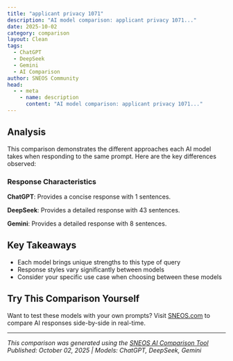 ```yaml
---
title: "applicant privacy 1071"
description: "AI model comparison: applicant privacy 1071..."
date: 2025-10-02
category: comparison
layout: Clean
tags:
  - ChatGPT
  - DeepSeek
  - Gemini
  - AI Comparison
author: SNEOS Community
head:
  - - meta
    - name: description
      content: "AI model comparison: applicant privacy 1071..."
---
```


<ChatComparison
  title="applicant privacy 1071"
  prompt="applicant privacy 1071"
  :responses='{
    "ChatGPT": "It seems you may be referring to the applicant privacy requirements under Section 1071 of the Dodd-Frank Wall Street Reform and Consumer Protection Act. Section 1071 amends the Equal Credit Opportunity Act (ECOA) to require financial institutions to collect and report data on credit applications made by women-owned, minority-owned, and small businesses. \n\nThe main goals of Section 1071 are to provide better information on credit access for these businesses and to help regulators identify discriminatory lending practices.\n\nHere are some key points regarding applicant privacy under Section 1071:\n\n1. **Data Collection**: Financial institutions must collect and report certain data related to loan applications, which includes the ethnicity, race, and sex of the principal owners of business applicants.\n\n2. **Confidentiality**: The collected data must be handled with confidentiality and comply with existing privacy laws, ensuring that personally identifiable information (PII) is protected.\n\n3. **Reporting Requirements**: While data is collected to aid in fair lending assessments and policy-making, the reporting process is designed to mitigate the risk of disclosing sensitive information about individual applicants.\n\n4. **Consumer Rights**: Applicants should be informed about what information is collected, how it is used, and their rights regarding their data, including how they can request corrections or access their information.\n\n5. **Implementation**: The specifics of how institutions implement Section 1071 and address privacy concerns can vary and may involve legal consultations to ensure compliance with both section 1071 and related privacy regulations.\n\nIf you have more specific questions or need detailed information about a particular aspect of applicant privacy or Section 1071, feel free to ask!",
    "DeepSeek": "Of course. This is an important topic for anyone applying for a business or commercial loan in the United States.\n\nThe term **\u0022Applicant Privacy 1071\u0022** refers to the privacy and data security provisions embedded in the **implementation of Section 1071 of the Dodd-Frank Wall Street Reform and Consumer Protection Act.**\n\nHere\u2019s a breakdown of what it means, why it exists, and what it means for you as a loan applicant.\n\n### What is Section 1071?\n\nIn simple terms, Section 1071 is a law that requires financial institutions to **collect and report data about the small business credit applications they receive**. The primary goal is to:\n\n*   **Promote Fair Lending:** Shine a light on lending practices to see if there is discrimination against minority-owned, women-owned, and other small businesses.\n*   **Increase Transparency:** Provide the public and regulators with data to understand where small business loans are being made and to whom.\n\nThe rule is implemented and enforced by the **Consumer Financial Protection Bureau (CFPB)**.\n\n### The \u0022Privacy\u0022 Concern in 1071\n\nBecause lenders are now required to collect and report sensitive data about a business and its owners, significant privacy concerns arise. The \u0022Applicant Privacy 1071\u0022 framework is the set of rules and procedures designed to protect that sensitive information.\n\n**What kind of sensitive data is collected?**\n\nFor each small business loan application, lenders must collect and report:\n*   **Business Demographic Data:** Whether the business is minority-owned, women-owned, LGBTQI\u002B-owned, etc.\n*   **Principal Owner Demographic Data:** The race, ethnicity, and sex of the business\u0027s principal owners.\n*   **Geographic Data:** The census tract where the business is located.\n*   **Loan Data:** The amount and type of credit applied for, the action taken (approved/denied), the pricing, etc.\n\n### How Your Privacy is Protected Under 1071\n\nThe CFPB\u0027s rule has specific, mandatory provisions to protect applicant data:\n\n1.  **Firewall of Data:** The demographic information (race, ethnicity, sex, etc.) collected for a 1071 application is **strictly prohibited** from being used in the credit decision-making process. The loan officer evaluating your application should not have access to this data.\n2.  **Notice and Opportunity:** Before collecting this demographic data, the lender must:\n    *   Provide a **Notice** to the applicant explaining that the collection is for government monitoring purposes.\n    *   Inform the applicant that providing the information is **optional**.\n    *   Assure the applicant that the information will be kept **confidential** and not used negatively.\n3.  **Data Safeguarding at the Lender:** Financial institutions are required to have policies and procedures to keep this demographic data separate from the application underwriting file and to protect it with appropriate data security measures.\n4.  **Public Data is Heavily Modified:** When the CFPB eventually publishes the 1071 data for public use, it will be **\u0022modified\u0022** to protect your identity. The CFPB will:\n    *   **Remove or Obscure Personal Identifiers:** Your name, address, tax ID, etc., will be removed.\n    *   **Mask Precise Data:** Exact loan amounts may be presented in ranges, and precise geographic data may be generalized to a larger area to prevent the identification of individual businesses.\n\n### What This Means for You as an Applicant\n\n*   **You will be asked personal questions.** When you apply for a small business loan from a covered lender, you will likely see a form asking about the ownership demographics of your business.\n*   **You have a choice.** You are not legally required to provide this demographic information. The form should clearly state that it is voluntary.\n*   **Your information is protected by law.** The lender cannot legally use your demographic responses to deny you credit or set your loan terms. They are required to build a \u0022firewall\u0022 between this data and the loan decision team.\n*   **The goal is beneficial.** While it may feel intrusive, the ultimate purpose is to ensure a fair and equitable lending market for all small businesses.\n\n### Key Takeaway\n\n**\u0022Applicant Privacy 1071\u0022** is the system of legal and procedural safeguards that ensure the sensitive demographic data you provide on a small business loan application is collected responsibly, kept confidential by the lender, and anonymized before any public release, all while being used to combat lending discrimination.\n\nFor the most authoritative information, you can always refer to the **CFPB\u0027s official website** and its resources on Section 1071.",
    "Gemini": "Applicant privacy in the context of HMDA (Home Mortgage Disclosure Act) 1071 refers to the need to protect the confidentiality of applicants when collecting and reporting data related to small business lending. Section 1071 of the Dodd-Frank Act mandates that financial institutions collect and report data about their small business lending activities.  This data includes demographic information about the applicant, loan terms, and creditworthiness.  Here\u0027s a breakdown of the key considerations:\n\n*   **Data Collection:** Financial institutions must collect a substantial amount of data, which could potentially be used to identify individual applicants if not handled properly.\n*   **Data Reporting:** The reported data is made public, raising concerns about potential privacy breaches.\n*   **Redaction and Anonymization:**  The CFPB (Consumer Financial Protection Bureau) has implemented measures to protect applicant privacy, including redaction and anonymization techniques, to remove or mask personally identifiable information (PII) from the publicly available data.\n*   **Data Security:**  Financial institutions must have robust data security measures in place to protect the collected data from unauthorized access or disclosure.\n*   **Legal Compliance:** Compliance with 1071 includes adhering to privacy regulations and implementing policies and procedures to safeguard applicant information."
  }'
  published-date="13:33"
/>

## Analysis

This comparison demonstrates the different approaches each AI model takes when responding to the same prompt. Here are the key differences observed:

### Response Characteristics

**ChatGPT**: Provides a concise response with 1 sentences. 

**DeepSeek**: Provides a detailed response with 43 sentences. 

**Gemini**: Provides a detailed response with 8 sentences. 

## Key Takeaways

- Each model brings unique strengths to this type of query
- Response styles vary significantly between models
- Consider your specific use case when choosing between these models

## Try This Comparison Yourself

Want to test these models with your own prompts? Visit [SNEOS.com](https://sneos.com) to compare AI responses side-by-side in real-time.

---

*This comparison was generated using the [SNEOS AI Comparison Tool](https://sneos.com)*
*Published: October 02, 2025 | Models: ChatGPT, DeepSeek, Gemini*
